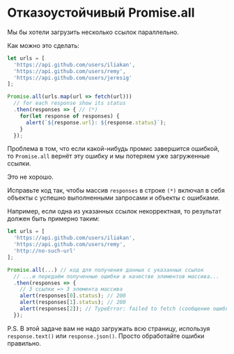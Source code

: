 # Отказоустойчивый Promise.all

Мы бы хотели загрузить несколько ссылок параллельно.

Как можно это сделать:

```js run
let urls = [
  'https://api.github.com/users/iliakan',
  'https://api.github.com/users/remy',
  'https://api.github.com/users/jeresig'
];

Promise.all(urls.map(url => fetch(url)))
  // for each response show its status
  .then(responses => { // (*)
    for(let response of responses) {
      alert(`${response.url}: ${response.status}`);
    }
  });
```

Проблема в том, что если какой-нибудь промис завершится ошибкой, то `Promise.all` вернёт эту ошибку и мы потеряем уже загруженные ссылки.

Это не хорошо.

Исправьте код так, чтобы массив `responses` в строке `(*)` включал в себя объекты с успешно выполненными запросами и объекты с ошибками.

Например, если одна из указанных ссылок некорректная, то результат должен быть примерно таким:

```js
let urls = [
  'https://api.github.com/users/iliakan',
  'https://api.github.com/users/remy',
  'http://no-such-url'
];

Promise.all(...) // код для получения данных с указанных ссылок
  // ...и передаём полученные ошибки в качестве элементов массива...
  .then(responses => {  
    // 3 ссылки => 3 элемента массива
    alert(responses[0].status); // 200
    alert(responses[1].status); // 200
    alert(responses[2]); // TypeError: failed to fetch (сообщение ошибки зависит от браузера)
  });
```

P.S. В этой задаче вам не надо загружать всю страницу, используя `response.text()` или `response.json()`. Просто обработайте ошибки правильно.
